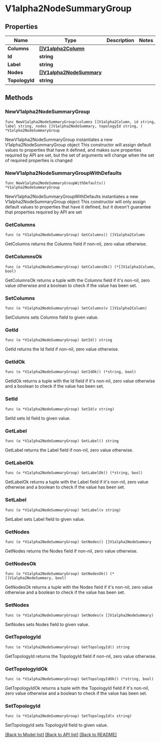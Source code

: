 # V1alpha2NodeSummaryGroup

## Properties

Name | Type | Description | Notes
------------ | ------------- | ------------- | -------------
**Columns** | [**[]V1alpha2Column**](V1alpha2Column.md) |  | 
**Id** | **string** |  | 
**Label** | **string** |  | 
**Nodes** | [**[]V1alpha2NodeSummary**](V1alpha2NodeSummary.md) |  | 
**TopologyId** | **string** |  | 

## Methods

### NewV1alpha2NodeSummaryGroup

`func NewV1alpha2NodeSummaryGroup(columns []V1alpha2Column, id string, label string, nodes []V1alpha2NodeSummary, topologyId string, ) *V1alpha2NodeSummaryGroup`

NewV1alpha2NodeSummaryGroup instantiates a new V1alpha2NodeSummaryGroup object
This constructor will assign default values to properties that have it defined,
and makes sure properties required by API are set, but the set of arguments
will change when the set of required properties is changed

### NewV1alpha2NodeSummaryGroupWithDefaults

`func NewV1alpha2NodeSummaryGroupWithDefaults() *V1alpha2NodeSummaryGroup`

NewV1alpha2NodeSummaryGroupWithDefaults instantiates a new V1alpha2NodeSummaryGroup object
This constructor will only assign default values to properties that have it defined,
but it doesn't guarantee that properties required by API are set

### GetColumns

`func (o *V1alpha2NodeSummaryGroup) GetColumns() []V1alpha2Column`

GetColumns returns the Columns field if non-nil, zero value otherwise.

### GetColumnsOk

`func (o *V1alpha2NodeSummaryGroup) GetColumnsOk() (*[]V1alpha2Column, bool)`

GetColumnsOk returns a tuple with the Columns field if it's non-nil, zero value otherwise
and a boolean to check if the value has been set.

### SetColumns

`func (o *V1alpha2NodeSummaryGroup) SetColumns(v []V1alpha2Column)`

SetColumns sets Columns field to given value.


### GetId

`func (o *V1alpha2NodeSummaryGroup) GetId() string`

GetId returns the Id field if non-nil, zero value otherwise.

### GetIdOk

`func (o *V1alpha2NodeSummaryGroup) GetIdOk() (*string, bool)`

GetIdOk returns a tuple with the Id field if it's non-nil, zero value otherwise
and a boolean to check if the value has been set.

### SetId

`func (o *V1alpha2NodeSummaryGroup) SetId(v string)`

SetId sets Id field to given value.


### GetLabel

`func (o *V1alpha2NodeSummaryGroup) GetLabel() string`

GetLabel returns the Label field if non-nil, zero value otherwise.

### GetLabelOk

`func (o *V1alpha2NodeSummaryGroup) GetLabelOk() (*string, bool)`

GetLabelOk returns a tuple with the Label field if it's non-nil, zero value otherwise
and a boolean to check if the value has been set.

### SetLabel

`func (o *V1alpha2NodeSummaryGroup) SetLabel(v string)`

SetLabel sets Label field to given value.


### GetNodes

`func (o *V1alpha2NodeSummaryGroup) GetNodes() []V1alpha2NodeSummary`

GetNodes returns the Nodes field if non-nil, zero value otherwise.

### GetNodesOk

`func (o *V1alpha2NodeSummaryGroup) GetNodesOk() (*[]V1alpha2NodeSummary, bool)`

GetNodesOk returns a tuple with the Nodes field if it's non-nil, zero value otherwise
and a boolean to check if the value has been set.

### SetNodes

`func (o *V1alpha2NodeSummaryGroup) SetNodes(v []V1alpha2NodeSummary)`

SetNodes sets Nodes field to given value.


### GetTopologyId

`func (o *V1alpha2NodeSummaryGroup) GetTopologyId() string`

GetTopologyId returns the TopologyId field if non-nil, zero value otherwise.

### GetTopologyIdOk

`func (o *V1alpha2NodeSummaryGroup) GetTopologyIdOk() (*string, bool)`

GetTopologyIdOk returns a tuple with the TopologyId field if it's non-nil, zero value otherwise
and a boolean to check if the value has been set.

### SetTopologyId

`func (o *V1alpha2NodeSummaryGroup) SetTopologyId(v string)`

SetTopologyId sets TopologyId field to given value.



[[Back to Model list]](../README.md#documentation-for-models) [[Back to API list]](../README.md#documentation-for-api-endpoints) [[Back to README]](../README.md)


